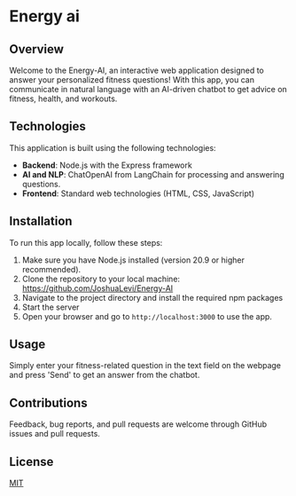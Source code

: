 # Energy ai

## Overview
Welcome to the Energy-AI, an interactive web application designed to answer your personalized fitness questions! With this app, you can communicate in natural language with an AI-driven chatbot to get advice on fitness, health, and workouts.

## Technologies
This application is built using the following technologies:
- **Backend**: Node.js with the Express framework
- **AI and NLP**: ChatOpenAI from LangChain for processing and answering questions.
- **Frontend**: Standard web technologies (HTML, CSS, JavaScript)

## Installation
To run this app locally, follow these steps:

1. Make sure you have Node.js installed (version 20.9 or higher recommended).
2. Clone the repository to your local machine: https://github.com/JoshuaLevi/Energy-AI
3. Navigate to the project directory and install the required npm packages
4. Start the server
5. Open your browser and go to `http://localhost:3000` to use the app.

## Usage
Simply enter your fitness-related question in the text field on the webpage and press 'Send' to get an answer from the chatbot.

## Contributions
Feedback, bug reports, and pull requests are welcome through GitHub issues and pull requests.

## License
[MIT](https://opensource.org/licenses/MIT)
